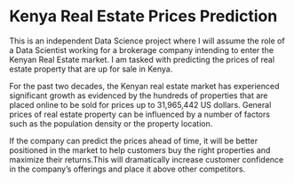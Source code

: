 # Kenya Real Estate Prices Prediction

This is an independent Data Science project where I will assume the role of a Data Scientist working for a brokerage company intending to enter the Kenyan Real Estate market. I am tasked with predicting the prices of real estate property that are up for sale in Kenya. 

For the past two decades, the Kenyan real estate market has experienced significant growth as evidenced by the hundreds of properties that are placed online to be sold for prices up to 31,965,442 US dollars. General prices of real estate property can be influenced by a number of factors such as the population density or the property location.

If the company can predict the prices ahead of time, it will be better positioned in the market to help customers buy the right properties and maximize their returns.This will dramatically increase customer confidence in the company’s offerings and place it above other competitors.
